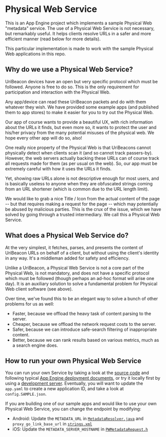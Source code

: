 # Physical Web Service

This is an App Engine project which implements a sample Physical Web "metadata" service.  The use of a Physical Web Service is not necessary, but remarkably useful.  It helps clients resolve URLs in a safer and more efficient manner (read below for more details).

This particular implementation is made to work with the sample Physical Web applications in this repo.

## Why do we use a Physical Web Service?

UriBeacon devices have an open but very specific protocol which must be followed.  Anyone is free to do so.  This is the only requirement for participation and interaction with the Physical Web.

Any app/device can read these UriBeacon packets and do with them whatever they wish.  We have provided some example apps (and published them to app stores) to make it easier for you to try out the Physical Web.

Our app of course wants to provide a beautiful UX, with rich information about the URLs it finds, but even more so, it wants to protect the user and his/her privacy from the many potential misuses of the physical web.  We hope every other app will do so, also!

One really nice property of the Physical Web is that UriBeacons cannot physically detect when clients scan it (and so cannot track passers-by).  However, the web servers actually backing these URLs can of course track all requests made for them (as per usual on the web).  So, our app must be extremely careful with how it uses the URLs it finds.

Yet, showing raw URLs alone is not descriptive enough for most users, and is basically useless to anyone when they are obfuscated strings coming from an URL shortener (which is common due to the URL length limit).

We would like to grab a nice Title / Icon from the actual content of the page -- but that requires making a request for the page -- which may potentially be abused by malicious parties.  This is the crux of the issue, which we have solved by going through a trusted intermediary.  We call this a Physical Web Service.

## What does a Physical Web Service do?

At the very simplest, it fetches, parses, and presents the content of UriBeacon URLs on behalf of a client, but without using the client's identity in any way.  It's a middleman added for safety and efficiency.

Unlike a UriBeacon, a Physical Web Service is not a core part of the Physical Web, is not mandatory, and does not have a specific protocol which must be followed (though perhaps an ad-hoc format will arise one day).  It is an auxiliary solution to solve a fundamental problem for Physical Web client software (see above).

Over time, we've found this to be an elegant way to solve a bunch of other problems for us as well:
* Faster, because we offload the heavy task of content parsing to the server.
* Cheaper, because we offload the network request costs to the server.
* Safer, because we can introduce safe-search filtering of inappropriate content.
* Better, because we can rank results based on various metrics, much as a search engine does.

## How to run your own Physical Web Service

You can run your own Service by taking a look at the [source code](https://github.com/google/physical-web/tree/master/web-service) and following typical [App Engine deployment documents](https://cloud.google.com/appengine/docs/python/gettingstartedpython27/uploading), or try it locally first by using a [development server](https://cloud.google.com/appengine/docs/python/tools/devserver).  Eventually, you will want to update the `app.yaml` to create a new application ID, and take a look at `config.SAMPLE.json`.

If you are building one of our sample apps and would like to use your own Physical Web Service, you can change the endpoint by modifying:

* Android: Update the `METADATA_URL` in [`MetadataResolver.java`](https://github.com/google/physical-web/blob/master/android/PhysicalWeb/app/src/main/java/org/physical_web/physicalweb/MetadataResolver.java) and `proxy_go_link_base_url` in [`strings.xml`](https://github.com/google/physical-web/blob/0bcd438bb3f6f7ef7ff593fd4fed987daa07ed37/android/PhysicalWeb/app/src/main/res/values/strings.xml)
* iOS: Update the `METADATA_SERVER_HOSTNAME` in [`PWMetadataRequest.h`](https://github.com/google/physical-web/blob/04f88137a67488b17e30beefb1ffcafe7242c7f2/ios/PhyWeb/Backend/PWMetadataRequest.h)
